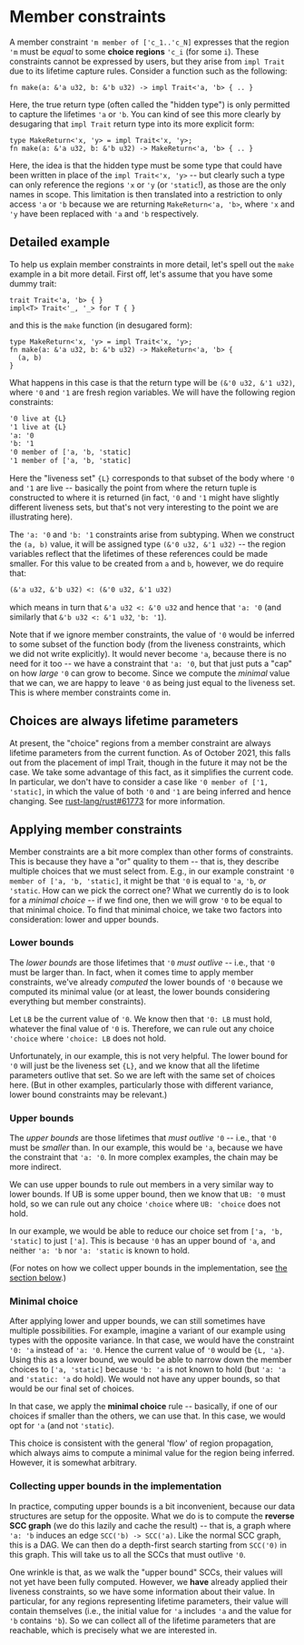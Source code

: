 # Member constraints

<!-- toc -->

A member constraint `'m member of ['c_1..'c_N]` expresses that the
region `'m` must be *equal* to some **choice regions** `'c_i` (for
some `i`). These constraints cannot be expressed by users, but they
arise from `impl Trait` due to its lifetime capture rules. Consider a
function such as the following:

```rust,ignore
fn make(a: &'a u32, b: &'b u32) -> impl Trait<'a, 'b> { .. }
```

Here, the true return type (often called the "hidden type") is only
permitted to capture the lifetimes `'a` or `'b`. You can kind of see
this more clearly by desugaring that `impl Trait` return type into its
more explicit form:

```rust,ignore
type MakeReturn<'x, 'y> = impl Trait<'x, 'y>;
fn make(a: &'a u32, b: &'b u32) -> MakeReturn<'a, 'b> { .. }
```

Here, the idea is that the hidden type must be some type that could
have been written in place of the `impl Trait<'x, 'y>` -- but clearly
such a type can only reference the regions `'x` or `'y` (or
`'static`!), as those are the only names in scope. This limitation is
then translated into a restriction to only access `'a` or `'b` because
we are returning `MakeReturn<'a, 'b>`, where `'x` and `'y` have been
replaced with `'a` and `'b` respectively.

## Detailed example

To help us explain member constraints in more detail, let's spell out
the `make` example in a bit more detail. First off, let's assume that
you have some dummy trait:

```rust,ignore
trait Trait<'a, 'b> { }
impl<T> Trait<'_, '_> for T { }
```

and this is the `make` function (in desugared form):

```rust,ignore
type MakeReturn<'x, 'y> = impl Trait<'x, 'y>;
fn make(a: &'a u32, b: &'b u32) -> MakeReturn<'a, 'b> {
  (a, b)
}
```

What happens in this case is that the return type will be `(&'0 u32, &'1 u32)`,
where `'0` and `'1` are fresh region variables. We will have the following
region constraints:

```txt
'0 live at {L}
'1 live at {L}
'a: '0
'b: '1
'0 member of ['a, 'b, 'static]
'1 member of ['a, 'b, 'static]
```

Here the "liveness set" `{L}` corresponds to that subset of the body
where `'0` and `'1` are live -- basically the point from where the
return tuple is constructed to where it is returned (in fact, `'0` and
`'1` might have slightly different liveness sets, but that's not very
interesting to the point we are illustrating here).

The `'a: '0` and `'b: '1` constraints arise from subtyping. When we
construct the `(a, b)` value, it will be assigned type `(&'0 u32, &'1
u32)` -- the region variables reflect that the lifetimes of these
references could be made smaller. For this value to be created from
`a` and `b`, however, we do require that:

```txt
(&'a u32, &'b u32) <: (&'0 u32, &'1 u32)
```

which means in turn that `&'a u32 <: &'0 u32` and hence that `'a: '0`
(and similarly that `&'b u32 <: &'1 u32`, `'b: '1`).

Note that if we ignore member constraints, the value of `'0` would be
inferred to some subset of the function body (from the liveness
constraints, which we did not write explicitly). It would never become
`'a`, because there is no need for it too -- we have a constraint that
`'a: '0`, but that just puts a "cap" on how *large* `'0` can grow to
become. Since we compute the *minimal* value that we can, we are happy
to leave `'0` as being just equal to the liveness set. This is where
member constraints come in.

## Choices are always lifetime parameters

At present, the "choice" regions from a member constraint are always lifetime
parameters from the current function. As of <!-- date: 2021-10 --> October 2021,
this falls out from the placement of impl Trait, though in the future it may not
be the case. We take some advantage of this fact, as it simplifies the current
code. In particular, we don't have to consider a case like `'0 member of ['1,
'static]`, in which the value of both `'0` and `'1` are being inferred and hence
changing. See [rust-lang/rust#61773][#61773] for more information.

[#61773]: https://github.com/rust-lang/rust/issues/61773

## Applying member constraints

Member constraints are a bit more complex than other forms of
constraints. This is because they have a "or" quality to them -- that
is, they describe multiple choices that we must select from. E.g., in
our example constraint `'0 member of ['a, 'b, 'static]`, it might be
that `'0` is equal to `'a`, `'b`, *or* `'static`. How can we pick the
correct one?  What we currently do is to look for a *minimal choice*
-- if we find one, then we will grow `'0` to be equal to that minimal
choice. To find that minimal choice, we take two factors into
consideration: lower and upper bounds.

### Lower bounds

The *lower bounds* are those lifetimes that `'0` *must outlive* --
i.e., that `'0` must be larger than. In fact, when it comes time to
apply member constraints, we've already *computed* the lower bounds of
`'0` because we computed its minimal value (or at least, the lower
bounds considering everything but member constraints).

Let `LB` be the current value of `'0`. We know then that `'0: LB` must
hold, whatever the final value of `'0` is. Therefore, we can rule out
any choice `'choice` where `'choice: LB` does not hold.

Unfortunately, in our example, this is not very helpful. The lower
bound for `'0` will just be the liveness set `{L}`, and we know that
all the lifetime parameters outlive that set. So we are left with the
same set of choices here. (But in other examples, particularly those
with different variance, lower bound constraints may be relevant.)

### Upper bounds

The *upper bounds* are those lifetimes that *must outlive* `'0` --
i.e., that `'0` must be *smaller* than. In our example, this would be
`'a`, because we have the constraint that `'a: '0`. In more complex
examples, the chain may be more indirect.

We can use upper bounds to rule out members in a very similar way to
lower bounds. If UB is some upper bound, then we know that `UB:
'0` must hold, so we can rule out any choice `'choice` where `UB:
'choice` does not hold.

In our example, we would be able to reduce our choice set from `['a,
'b, 'static]` to just `['a]`. This is because `'0` has an upper bound
of `'a`, and neither `'a: 'b` nor `'a: 'static` is known to hold.

(For notes on how we collect upper bounds in the implementation, see
[the section below](#collecting).)

### Minimal choice

After applying lower and upper bounds, we can still sometimes have
multiple possibilities. For example, imagine a variant of our example
using types with the opposite variance. In that case, we would have
the constraint `'0: 'a` instead of `'a: '0`. Hence the current value
of `'0` would be `{L, 'a}`. Using this as a lower bound, we would be
able to narrow down the member choices to `['a, 'static]` because `'b:
'a` is not known to hold (but `'a: 'a` and `'static: 'a` do hold). We
would not have any upper bounds, so that would be our final set of choices.

In that case, we apply the **minimal choice** rule -- basically, if
one of our choices if smaller than the others, we can use that. In
this case, we would opt for `'a` (and not `'static`).

This choice is consistent with the general 'flow' of region
propagation, which always aims to compute a minimal value for the
region being inferred. However, it is somewhat arbitrary.

<a name="collecting"></a>

### Collecting upper bounds in the implementation

In practice, computing upper bounds is a bit inconvenient, because our
data structures are setup for the opposite. What we do is to compute
the **reverse SCC graph** (we do this lazily and cache the result) --
that is, a graph where `'a: 'b` induces an edge `SCC('b) ->
SCC('a)`. Like the normal SCC graph, this is a DAG. We can then do a
depth-first search starting from `SCC('0)` in this graph. This will
take us to all the SCCs that must outlive `'0`.

One wrinkle is that, as we walk the "upper bound" SCCs, their values
will not yet have been fully computed. However, we **have** already
applied their liveness constraints, so we have some information about
their value. In particular, for any regions representing lifetime
parameters, their value will contain themselves (i.e., the initial
value for `'a` includes `'a` and the value for `'b` contains `'b`). So
we can collect all of the lifetime parameters that are reachable,
which is precisely what we are interested in.
